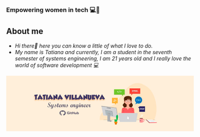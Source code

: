 ### Empowering women in tech 💻💓

## About me  
  - <em> Hi there👋 here you can know a little of what I love to do. 
  - My name is Tatiana and currently, I am a student in the seventh semester of systems engineering, I am 21 years old and I really love the world of software development 💻 </em>

<img src="Tatiana's Github.png">
